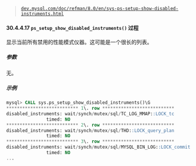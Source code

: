 > [`dev.mysql.com/doc/refman/8.0/en/sys-ps-setup-show-disabled-instruments.html`](https://dev.mysql.com/doc/refman/8.0/en/sys-ps-setup-show-disabled-instruments.html)

#### 30.4.4.17 `ps_setup_show_disabled_instruments()` 过程

显示当前所有禁用的性能模式仪器。这可能是一个很长的列表。

##### 参数

无。

##### 示例

```sql
mysql> CALL sys.ps_setup_show_disabled_instruments()\G
*************************** 1\. row ***************************
disabled_instruments: wait/synch/mutex/sql/TC_LOG_MMAP::LOCK_tc
               timed: NO
*************************** 2\. row ***************************
disabled_instruments: wait/synch/mutex/sql/THD::LOCK_query_plan
               timed: NO
*************************** 3\. row ***************************
disabled_instruments: wait/synch/mutex/sql/MYSQL_BIN_LOG::LOCK_commit
               timed: NO
...
```
